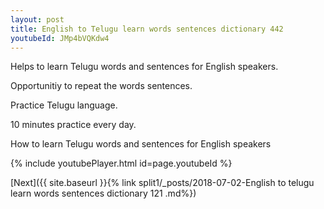 ```yaml
---
layout: post
title: English to Telugu learn words sentences dictionary 442 
youtubeId: JMp4bVQKdw4
---
```

 
 
Helps to learn Telugu words and sentences for English speakers.

Opportunitiy to repeat the words sentences. 

Practice Telugu language. 
 
10 minutes practice every day. 
 
How to learn Telugu words and sentences for English speakers 
 
{% include youtubePlayer.html id=page.youtubeId %}
 
 
[Next]({{ site.baseurl }}{% link  split1/_posts/2018-07-02-English to telugu learn words sentences dictionary 121 .md%})
 
